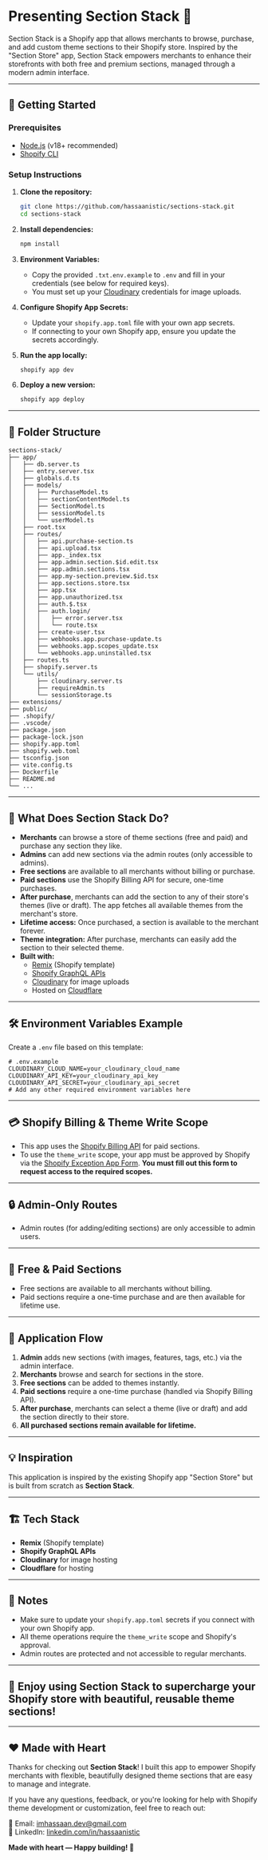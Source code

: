 # Presenting **Section Stack** 🧩

Section Stack is a Shopify app that allows merchants to browse, purchase, and add custom theme sections to their Shopify store. Inspired by the "Section Store" app, Section Stack empowers merchants to enhance their storefronts with both free and premium sections, managed through a modern admin interface.

---

## 🚀 Getting Started

### **Prerequisites**
- [Node.js](https://nodejs.org/) (v18+ recommended)
- [Shopify CLI](https://shopify.dev/docs/apps/tools/cli/installation)

### **Setup Instructions**

1. **Clone the repository:**
   ```bash
   git clone https://github.com/hassaanistic/sections-stack.git
   cd sections-stack
   ```

2. **Install dependencies:**
   ```bash
   npm install
   ```

3. **Environment Variables:**
   - Copy the provided `.txt.env.example` to `.env` and fill in your credentials (see below for required keys).
   - You must set up your [Cloudinary](https://cloudinary.com/) credentials for image uploads.

4. **Configure Shopify App Secrets:**
   - Update your `shopify.app.toml` file with your own app secrets.
   - If connecting to your own Shopify app, ensure you update the secrets accordingly.

5. **Run the app locally:**
   ```bash
   shopify app dev
   ```

6. **Deploy a new version:**
   ```bash
   shopify app deploy
   ```

---

## 📁 Folder Structure

```text
sections-stack/
├── app/
│   ├── db.server.ts
│   ├── entry.server.tsx
│   ├── globals.d.ts
│   ├── models/
│   │   ├── PurchaseModel.ts
│   │   ├── sectionContentModel.ts
│   │   ├── SectionModel.ts
│   │   ├── sessionModel.ts
│   │   └── userModel.ts
│   ├── root.tsx
│   ├── routes/
│   │   ├── api.purchase-section.ts
│   │   ├── api.upload.tsx
│   │   ├── app._index.tsx
│   │   ├── app.admin.section.$id.edit.tsx
│   │   ├── app.admin.sections.tsx
│   │   ├── app.my-section.preview.$id.tsx
│   │   ├── app.sections.store.tsx
│   │   ├── app.tsx
│   │   ├── app.unauthorized.tsx
│   │   ├── auth.$.tsx
│   │   ├── auth.login/
│   │   │   ├── error.server.tsx
│   │   │   └── route.tsx
│   │   ├── create-user.tsx
│   │   ├── webhooks.app.purchase-update.ts
│   │   ├── webhooks.app.scopes_update.tsx
│   │   └── webhooks.app.uninstalled.tsx
│   ├── routes.ts
│   ├── shopify.server.ts
│   └── utils/
│       ├── cloudinary.server.ts
│       ├── requireAdmin.ts
│       └── sessionStorage.ts
├── extensions/
├── public/
├── .shopify/
├── .vscode/
├── package.json
├── package-lock.json
├── shopify.app.toml
├── shopify.web.toml
├── tsconfig.json
├── vite.config.ts
├── Dockerfile
├── README.md
└── ...
```

---

## 🌟 What Does Section Stack Do?

- **Merchants** can browse a store of theme sections (free and paid) and purchase any section they like.
- **Admins** can add new sections via the admin routes (only accessible to admins).
- **Free sections** are available to all merchants without billing or purchase.
- **Paid sections** use the Shopify Billing API for secure, one-time purchases.
- **After purchase**, merchants can add the section to any of their store's themes (live or draft). The app fetches all available themes from the merchant's store.
- **Lifetime access:** Once purchased, a section is available to the merchant forever.
- **Theme integration:** After purchase, merchants can easily add the section to their selected theme.
- **Built with:**
  - [Remix](https://remix.run/) (Shopify template)
  - [Shopify GraphQL APIs](https://shopify.dev/docs/api/admin-graphql)
  - [Cloudinary](https://cloudinary.com/) for image uploads
  - Hosted on [Cloudflare](https://www.cloudflare.com/)

---

## 🛠️ Environment Variables Example

Create a `.env` file based on this template:

```env
# .env.example
CLOUDINARY_CLOUD_NAME=your_cloudinary_cloud_name
CLOUDINARY_API_KEY=your_cloudinary_api_key
CLOUDINARY_API_SECRET=your_cloudinary_api_secret
# Add any other required environment variables here
```

---

## 💳 Shopify Billing & Theme Write Scope

- This app uses the [Shopify Billing API](https://shopify.dev/docs/api/billing) for paid sections.
- To use the `theme_write` scope, your app must be approved by Shopify via the [Shopify Exception App Form](https://docs.google.com/forms/d/e/1FAIpQLSfZTB1vxFC5d1-GPdqYunWRGUoDcOheHQzfK2RoEFEHrknt5g/viewform). **You must fill out this form to request access to the required scopes.**

---

## 🔒 Admin-Only Routes
- Admin routes (for adding/editing sections) are only accessible to admin users.

---

## 🎁 Free & Paid Sections
- Free sections are available to all merchants without billing.
- Paid sections require a one-time purchase and are then available for lifetime use.

---

## 🛒 Application Flow
1. **Admin** adds new sections (with images, features, tags, etc.) via the admin interface.
2. **Merchants** browse and search for sections in the store.
3. **Free sections** can be added to themes instantly.
4. **Paid sections** require a one-time purchase (handled via Shopify Billing API).
5. **After purchase**, merchants can select a theme (live or draft) and add the section directly to their store.
6. **All purchased sections remain available for lifetime.**

---

## 💡 Inspiration
This application is inspired by the existing Shopify app "Section Store" but is built from scratch as **Section Stack**.

---

## 🏗️ Tech Stack
- **Remix** (Shopify template)
- **Shopify GraphQL APIs**
- **Cloudinary** for image hosting
- **Cloudflare** for hosting

---

## 📢 Notes
- Make sure to update your `shopify.app.toml` secrets if you connect with your own Shopify app.
- All theme operations require the `theme_write` scope and Shopify's approval.
- Admin routes are protected and not accessible to regular merchants.

---

## 🙌 Enjoy using **Section Stack** to supercharge your Shopify store with beautiful, reusable theme sections!

---

## ❤️ Made with Heart

Thanks for checking out **Section Stack**! I built this app to empower Shopify merchants with flexible, beautifully designed theme sections that are easy to manage and integrate.

If you have any questions, feedback, or you're looking for help with Shopify theme development or customization, feel free to reach out:

📧 Email: [imhassaan.dev@gmail.com](mailto:imhassaan.dev@gmail.com)  
🔗 LinkedIn: [linkedin.com/in/hassaanistic](https://linkedin.com/in/hassaanistic)

**Made with heart — Happy building! 🚀**
